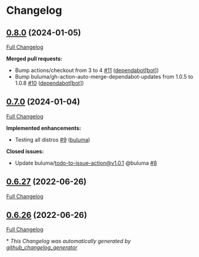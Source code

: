 # Changelog

## [0.8.0](https://github.com/buluma/ansible-role-erlang/tree/0.8.0) (2024-01-05)

[Full Changelog](https://github.com/buluma/ansible-role-erlang/compare/0.7.0...0.8.0)

**Merged pull requests:**

- Bump actions/checkout from 3 to 4 [\#11](https://github.com/buluma/ansible-role-erlang/pull/11) ([dependabot[bot]](https://github.com/apps/dependabot))
- Bump buluma/gh-action-auto-merge-dependabot-updates from 1.0.5 to 1.0.8 [\#10](https://github.com/buluma/ansible-role-erlang/pull/10) ([dependabot[bot]](https://github.com/apps/dependabot))

## [0.7.0](https://github.com/buluma/ansible-role-erlang/tree/0.7.0) (2024-01-04)

[Full Changelog](https://github.com/buluma/ansible-role-erlang/compare/0.6.27...0.7.0)

**Implemented enhancements:**

- Testing all distros [\#9](https://github.com/buluma/ansible-role-erlang/pull/9) ([buluma](https://github.com/buluma))

**Closed issues:**

- Update buluma/todo-to-issue-action@v1.0.1 @buluma [\#8](https://github.com/buluma/ansible-role-erlang/issues/8)

## [0.6.27](https://github.com/buluma/ansible-role-erlang/tree/0.6.27) (2022-06-26)

[Full Changelog](https://github.com/buluma/ansible-role-erlang/compare/0.6.26...0.6.27)

## [0.6.26](https://github.com/buluma/ansible-role-erlang/tree/0.6.26) (2022-06-26)

[Full Changelog](https://github.com/buluma/ansible-role-erlang/compare/1ef59fd0c4c9df16883394219862e3e1f738406b...0.6.26)



\* *This Changelog was automatically generated by [github_changelog_generator](https://github.com/github-changelog-generator/github-changelog-generator)*
